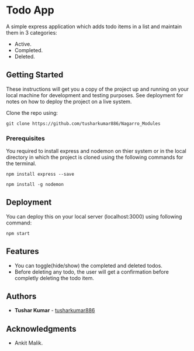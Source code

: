 # Todo App

A simple express application which adds todo items in a list and maintain them in 3 categories:
  * Active.
  * Completed.
  * Deleted.


## Getting Started

These instructions will get you a copy of the project up and running on your local machine for development and testing purposes. See deployment for notes on how to deploy the project on a live system.

Clone the repo using:
```
git clone https://github.com/tusharkumar886/Nagarro_Modules
```

### Prerequisites

You required to install express and nodemon on thier system or in the local directory in which the project is cloned using the following commands for the terminal.

```
npm install express --save
```
```
npm install -g nodemon
```

## Deployment

You can deploy this on your local server (localhost:3000) using following command:

```
npm start
```

## Features
* You can toggle(hide/show) the completed and deleted todos.
* Before deleting any todo, the user will get a confirmation before completly deleting the todo item.

## Authors

* **Tushar Kumar** - [tusharkumar886](https://github.com/tusharkumar886)

## Acknowledgments

* Ankit Malik.


